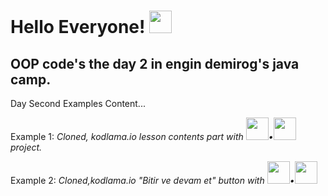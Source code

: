 
# Hello Everyone! <img src = "https://www.flaticon.com/svg/vstatic/svg/3158/3158988.svg?token=exp=1619371169~hmac=77cee6ba138aa435edb202561c9a128d" width= "36">

## OOP code's the day 2 in engin demirog's java camp.

Day Second Examples Content... <br>

Example 1:
<i>Cloned, kodlama.io lesson contents part with <img src = "https://www.flaticon.com/svg/vstatic/svg/2393/2393313.svg?token=exp=1619370929~hmac=cad6b90c3186219216c75543b1ab29bd" width = "36">•<img src = "https://www.flaticon.com/premium-icon/icons/svg/4248/4248245.svg" width="36"> project.</i>

Example 2:
<i>Cloned,kodlama.io "Bitir ve devam et" button with <img src = "https://www.flaticon.com/svg/vstatic/svg/2393/2393313.svg?token=exp=1619370929~hmac=cad6b90c3186219216c75543b1ab29bd" width = "36">•<img src = "https://www.flaticon.com/premium-icon/icons/svg/4248/4248245.svg" width="36"> </i>
